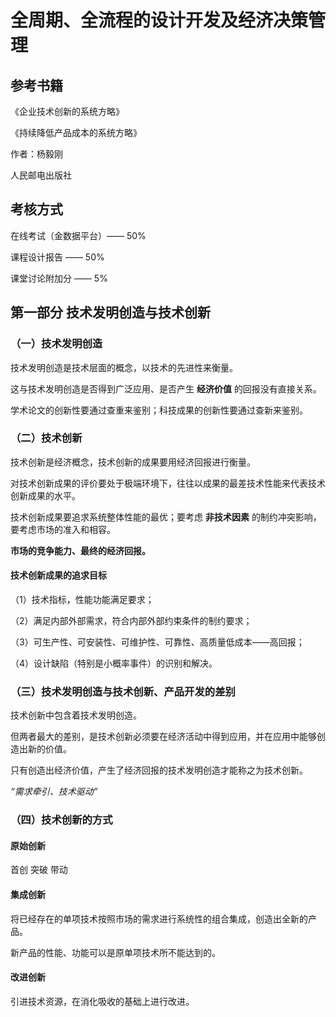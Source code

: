 # 全周期、全流程的设计开发及经济决策管理
## 参考书籍
《企业技术创新的系统方略》

《持续降低产品成本的系统方略》

作者：杨毅刚

人民邮电出版社
## 考核方式
在线考试（金数据平台）—— 50%

课程设计报告 —— 50%

课堂讨论附加分 —— 5%
## 第一部分 技术发明创造与技术创新
### （一）技术发明创造
技术发明创造是技术层面的概念，以技术的先进性来衡量。

这与技术发明创造是否得到广泛应用、是否产生 **经济价值** 的回报没有直接关系。

学术论文的创新性要通过查重来鉴别；科技成果的创新性要通过查新来鉴别。
### （二）技术创新
技术创新是经济概念，技术创新的成果要用经济回报进行衡量。

对技术创新成果的评价要处于极端环境下，往往以成果的最差技术性能来代表技术创新成果的水平。

技术创新成果要追求系统整体性能的最优；要考虑 **非技术因素** 的制约冲突影响，要考虑市场的准入和相容。

**市场的竞争能力、最终的经济回报。**
#### 技术创新成果的追求目标
（1）技术指标，性能功能满足要求；

（2）满足内部外部需求，符合内部外部约束条件的制约要求；

（3）可生产性、可安装性、可维护性、可靠性、高质量低成本——高回报；

（4）设计缺陷（特别是小概率事件）的识别和解决。
### （三）技术发明创造与技术创新、产品开发的差别
技术创新中包含着技术发明创造。

但两者最大的差别，是技术创新必须要在经济活动中得到应用，并在应用中能够创造出新的价值。

只有创造出经济价值，产生了经济回报的技术发明创造才能称之为技术创新。

*“需求牵引、技术驱动”*
### （四）技术创新的方式
#### 原始创新
首创 突破 带动
#### 集成创新
将已经存在的单项技术按照市场的需求进行系统性的组合集成，创造出全新的产品。

新产品的性能、功能可以是原单项技术所不能达到的。
#### 改进创新
引进技术资源，在消化吸收的基础上进行改进。
